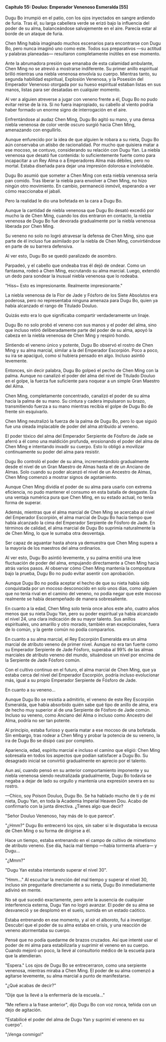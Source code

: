 
#### Capítulo 55: Douluo: Emperador Venenoso Esmeralda [55]

Dugu Bo irrumpió en el patio, con los ojos inyectados en sangre ardiendo de furia. Tras él, su larga cabellera verde se erizó bajo la influencia del poder de su alma, balanceándose salvajemente en el aire. Parecía estar al borde de un ataque de furia.

Chen Ming había imaginado muchos escenarios para encontrarse con Dugu Bo, pero nunca imaginó uno como este. Todos sus preparativos —su actitud y palabras planeadas— resultaron completamente inútiles en ese momento.

Ante la abrumadora presión que emanaba de esta calamidad ambulante, Chen Ming no se atrevió a mostrarse indiferente. Su primer anillo espiritual brilló mientras una niebla venenosa envolvía su cuerpo. Mientras tanto, su segunda habilidad espiritual, Explosión Venenosa, y la Posesión del Emperador Venenoso otorgada por su hueso espiritual estaban listas en sus manos, listas para ser desatadas en cualquier momento.

Al ver a alguien atreverse a jugar con veneno frente a él, Dugu Bo no pudo evitar reírse de la ira. Si no fuera inapropiado, su cabello al viento podría haber formado un enorme signo de interrogación en el aire.

Enfrentándose al audaz Chen Ming, Dugu Bo agitó su mano, y una densa niebla venenosa de color verde oscuro surgió hacia Chen Ming, amenazando con engullirlo.

Aunque enfurecido por la idea de que alguien le robara a su nieta, Dugu Bo aún conservaba un atisbo de racionalidad. Por mucho que quisiera matar a ese mocoso, se contuvo, considerando su relación con Dugu Yan. La niebla venenosa que desató fue contenida: lo suficientemente fuerte como para incapacitar a un Rey Alma o a Emperadores Alma más débiles, pero no mortal. Estaba diseñada para dejar una impresión dolorosa e inolvidable.

Dugu Bo asumió que someter a Chen Ming con esta niebla venenosa sería pan comido. Tras liberar la niebla para envolver a Chen Ming, no hizo ningún otro movimiento. En cambio, permaneció inmóvil, esperando a ver cómo reaccionaba el jabalí.

Pero la realidad le dio una bofetada en la cara a Dugu Bo.

Aunque la cantidad de niebla venenosa que Dugu Bo desató excedió por mucho la de Chen Ming, cuando los dos entraron en contacto, la niebla venenosa de Dugu Bo fue devorada gradualmente por la niebla venenosa liberada por Chen Ming.

Su veneno no solo no logró atravesar la defensa de Chen Ming, sino que parte de él incluso fue asimilado por la niebla de Chen Ming, convirtiéndose en parte de su barrera defensiva.

Al ver esto, Dugu Bo se quedó paralizado de asombro.

Parpadeó, y el cabello que ondeaba tras él dejó de ondear. Como un fantasma, rodeó a Chen Ming, escrutando su alma marcial. Luego, extendió un dedo para sondear la inusual niebla venenosa que lo rodeaba.

"Hiss~ Esto es impresionante. Realmente impresionante."

La niebla venenosa de la Flor de Jade y Fósforo de los Siete Absolutos era poderosa, pero no representaba ninguna amenaza para Dugu Bo, quien ya había alcanzado el rango de Titulado Douluo.

Quizás esto era lo que significaba compartir verdaderamente un linaje.

Dugu Bo no solo probó el veneno con sus manos y el poder del alma, sino que incluso retiró deliberadamente parte del poder de su alma, apoyó la cabeza en la niebla venenosa de Chen Ming y respiró hondo.

Sintiendo el veneno único y potente, Dugu Bo observó el rostro de Chen Ming y su alma marcial, similar a la del Emperador Escorpión. Poco a poco, su ira se apaciguó, como si hubiera pensado en algo. Incluso asintió levemente.

Entonces, sin decir palabra, Dugu Bo golpeó el pecho de Chen Ming con la palma. Aunque no canalizó el poder del alma del nivel de Titulado Douluo en el golpe, la fuerza fue suficiente para noquear a un simple Gran Maestro del Alma.

Chen Ming, completamente concentrado, canalizó el poder de su alma hacia la palma de su mano. Su cintura y cadera impulsaron su brazo, transmitiendo fuerza a su mano mientras recibía el golpe de Dugu Bo de frente sin esquivarlo.

Chen Ming neutralizó la fuerza de la palma de Dugu Bo, pero lo que siguió fue una oleada implacable de poder del alma atribuido al veneno.

El poder tóxico del alma del Emperador Serpiente de Fósforo de Jade se aferró a él como una maldición profunda, erosionando el poder del alma de Chen Ming e intentando invadir su cuerpo. Esto lo obligó a movilizar continuamente su poder del alma para resistir.

Dugu Bo controló el poder de su alma, incrementándolo gradualmente desde el nivel de un Gran Maestro de Almas hasta el de un Anciano de Almas. Solo cuando su poder alcanzó el nivel de un Ancestro de Almas, Chen Ming comenzó a mostrar signos de agotamiento.

Aunque Chen Ming dividía el poder de su alma para usarlo con extrema eficiencia, no pudo mantener el consumo en esta batalla de desgaste. Era una ventaja numérica pura que Chen Ming, en su estado actual, no tenía forma de superar.

Además, mientras que el alma marcial de Chen Ming se acercaba al nivel del Emperador Escorpión, el alma marcial de Dugu Bo hacía tiempo que había alcanzado la cima del Emperador Serpiente de Fósforo de Jade. En términos de calidad, el alma marcial de Dugu Bo suprimía naturalmente la de Chen Ming, lo que le sumaba otra desventaja.

Ser capaz de aguantar hasta ahora ya demuestra que Chen Ming supera a la mayoría de los maestros del alma ordinarios.

Al ver esto, Dugu Bo asintió levemente, y su palma emitió una leve fluctuación de poder del alma, empujando directamente a Chen Ming hacia atrás varios pasos. Al observar cómo Chen Ming mantenía la compostura bajo la prueba, Dugu Bo no pudo evitar asentir con aprobación.

Aunque Dugu Bo no podía aceptar el hecho de que su nieta había sido conquistada por un mocoso desconocido en solo unos días, como alguien que no tenía rival en el camino del veneno, no podía negar que este mocoso realmente se había desempeñado de manera sobresaliente.

En cuanto a la edad, Chen Ming solo tenía once años este año, cuatro años menos que su nieta Dugu Yan, pero su poder espiritual ya había alcanzado el nivel 24, una clara indicación de su mayor talento. Sus anillos espirituales, uno amarillo y otro morado, también eran excepcionales, fuera de lo común, y la gente común no podía compararlos.

En cuanto a su alma marcial, el Rey Escorpión Esmeralda era un alma marcial de atributo veneno de primer nivel. Aunque no era tan fuerte como su Emperador Serpiente de Jade Fósforo, superaba al 99% de las almas marciales de atributo veneno del mundo, situándose un nivel por encima de la Serpiente de Jade Fósforo común.

Con el cultivo continuo en el futuro, el alma marcial de Chen Ming, que ya estaba cerca del nivel del Emperador Escorpión, podría incluso evolucionar más, igual a su propio Emperador Serpiente de Fósforo de Jade.

En cuanto a su veneno...

Aunque Dugu Bo se resistía a admitirlo, el veneno de este Rey Escorpión Esmeralda, que había absorbido quién sabe qué tipo de anillo de alma, era de hecho muy superior al de una Serpiente de Fósforo de Jade común. Incluso su veneno, como Anciano del Alma o incluso como Ancestro del Alma, podría no ser tan potente.

Al principio, estaba furioso y quería matar a ese mocoso de una bofetada. Sin embargo, tras rodear a Chen Ming y probar la potencia de su veneno, la ira de Dugu Bo se disipó casi por completo.

Apariencia, edad, espíritu marcial e incluso el camino que eligió: Chen Ming sobresalía en todos los aspectos que podían satisfacer a Dugu Bo. Su desagrado inicial se convirtió gradualmente en aprecio por el talento.

Aun así, cuando pensó en su anterior comportamiento imponente y su niebla venenosa siendo neutralizada gradualmente, Dugu Bo todavía se negaba a dejar de lado su orgullo y mantenía una expresión severa en su rostro.

—Chico, soy Poison Douluo, Dugu Bo. Se ha hablado mucho de ti y de mi nieta, Dugu Yan, en toda la Academia Imperial Heaven Dou. Acabo de confirmarlo con la junta directiva. ¿Tienes algo que decir?

"Señor Douluo Venenoso, hay más de lo que parece".

"¿Hmm?" Dugu Bo entrecerró los ojos, sin saber si le disgustaba la excusa de Chen Ming o su forma de dirigirse a él.

Hace un tiempo, estaba entrenando en el campo de cultivo de mimetismo de atributo veneno. Ese día, hacía mal tiempo —había tormenta afuera— y Dugu...

"¿Mmm?"

"Dugu Yan estaba intentando superar el nivel 30".

"Hmm..." Al escuchar la mención del mal tiempo y superar el nivel 30, incluso sin preguntarle directamente a su nieta, Dugu Bo inmediatamente adivinó en mente.

No sé qué sucedió exactamente, pero ante la ausencia de cualquier interferencia externa, Dugu Yan no logró avanzar. El poder de su alma se desvaneció y se desplomó en el suelo, sumida en un estado caótico.

Estaba entrenando en ese momento, y al oír el alboroto, fui a investigar. Descubrí que el poder de su alma estaba en crisis, y una reacción de veneno atormentaba su cuerpo.

Pensé que no podía quedarme de brazos cruzados. Así que intenté usar el poder de mi alma para estabilizarla y suprimir el veneno en su cuerpo. Cuando mejoró un poco, la llevé al consultorio médico de la escuela para que la atendieran.

"Espera." Los ojos de Dugu Bo se entrecerraron, como una serpiente venenosa, mientras miraba a Chen Ming. El poder de su alma comenzó a agitarse levemente, su alma marcial a punto de manifestarse.

"¿Qué acabas de decir?"

"Dije que la llevé a la enfermería de la escuela..."

"Me refiero a la frase anterior", dijo Dugu Bo con voz ronca, teñida con un dejo de agitación.

"Estabilicé el poder del alma de Dugu Yan y suprimí el veneno en su cuerpo".

"¡Venga conmigo!"